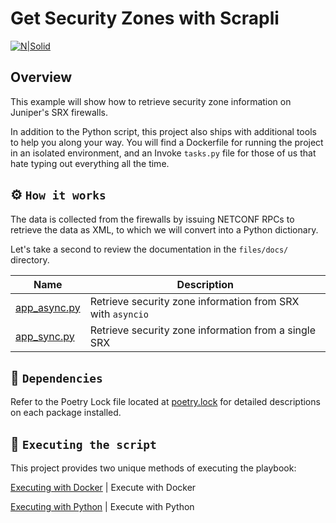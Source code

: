 # Get Security Zones with Scrapli

[![N|Solid](https://upload.wikimedia.org/wikipedia/commons/3/31/Juniper_Networks_logo.svg)](https://junos-ansible-modules.readthedocs.io/en/stable/)

## Overview

This example will show how to retrieve security zone information on Juniper's SRX firewalls.

In addition to the Python script, this project also ships with additional tools to help you along your way. You will find a Dockerfile for running the project in an isolated environment, and an Invoke `tasks.py` file for those of us that hate typing out everything all the time.

## ⚙️ `How it works`

The data is collected from the firewalls by issuing NETCONF RPCs to retrieve the data as XML, to which we will convert into a Python dictionary.

Let's take a second to review the documentation in the `files/docs/` directory.

Name | Description
---- | -----------
[app_async.py](files/docs/app_async.py.rst) | Retrieve security zone information from SRX with `asyncio`
[app_sync.py](files/docs/app_sync.py.rst) | Retrieve security zone information from a single SRX

## 📝 `Dependencies`

Refer to the Poetry Lock file located at [poetry.lock](poetry.lock) for detailed descriptions on each package installed.

## 🚀 `Executing the script`

This project provides two unique methods of executing the playbook:

[Executing with Docker](files/docs/execute_with_docker.rst) | Execute with Docker

[Executing with Python](files/docs/execute_with_python.rst) | Execute with Python
